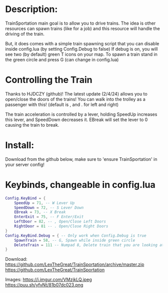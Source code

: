 # Description:
TrainSportation main goal is to allow you to drive trains. The idea is other resources can spawn trains (like for a job) and this resource will handle the driving of the train.

But, it does comes with a simple train spawning script that you can disable inside config.lua (by setting Config.Debug to false)
If debug is on, you will see two (by default) green T icons on your map. To spawn a train stand in the green circle and press G (can change in config.lua)

# Controlling the Train
Thanks to HJDCZY (github)! The latest update (2/4/24) allows you to open/close the doors of the trains!
You can walk into the trolley as a passenger with this! (default is , and . for left and right)

The train acceleration is controlled by a lever, holding SpeedUp increases this lever, and SpeedDown decreases it. EBreak will set the lever to 0 causing the train to break.

# Install:
Download from the github below, make sure to 'ensure TrainSportation' in your server config!

# Keybinds, changeable in config.lua
```lua
Config.KeyBind = {
	SpeedUp = 71, -- W Lever Up
	SpeedDown = 72, -- S Lever Down
	EBreak = 73, -- X Break
	EnterExit = 75, -- F Enter/Exit
	LeftDoor = 82, -- , Open/Close Left Doors
	RightDoor = 81 -- . Open/Close Right Doors
}
Config.KeyBind.Debug = { -- Only work when Config.Debug is true
	SpawnTrain = 58, -- G, Spawn while inside green circle
	DeleteTrain = 111 -- Numpad 8, Delete train that you are looking at
}
```

Download:
https://github.com/LexTheGreat/TrainSportation/archive/master.zip
https://github.com/LexTheGreat/TrainSportation

Images:
https://i.imgur.com/VMzjkLQ.jpeg
https://puu.sh/yfvNt/81b07dc023.png

